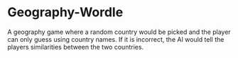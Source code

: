 # Geography-Wordle
A geography game where a random country would be picked and the player can only guess using country names. If it is incorrect, the AI would tell the players similarities between the two countries.
